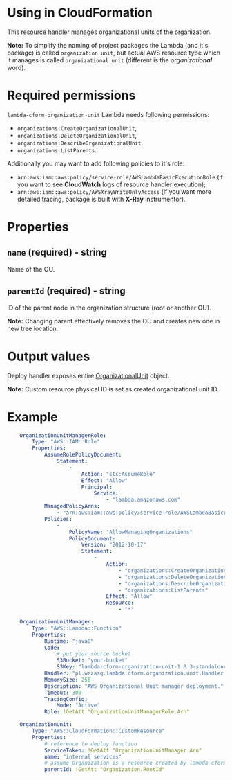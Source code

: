 <!---
# This file is part of the pl.wrzasq.lambda.
#
# @license http://mit-license.org/ The MIT license
# @copyright 2019 © by Rafał Wrzeszcz - Wrzasq.pl.
-->

# Using in CloudFormation

This resource handler manages organizational units of the organization.

**Note:** To simplify the naming of project packages the Lambda (and it's package) is called `organization unit`, but
actual AWS resource type which it manages is called `organizational unit` (different is the _organization**al**_ word).

# Required permissions

`lambda-cform-organization-unit` Lambda needs following permissions:

-   `organizations:CreateOrganizationalUnit`,
-   `organizations:DeleteOrganizationalUnit`,
-   `organizations:DescribeOrganizationalUnit`,
-   `organizations:ListParents`.

Additionally you may want to add following policies to it's role:

-   `arn:aws:iam::aws:policy/service-role/AWSLambdaBasicExecutionRole` (if you want to see **CloudWatch** logs of
resource handler execution);
-   `arn:aws:iam::aws:policy/AWSXrayWriteOnlyAccess` (if you want more detailed tracing, package is built with
**X-Ray** instrumentor).

# Properties

## `name` (required) - string

Name of the OU.

## `parentId` (required) - string

ID of the parent node in the organization structure (root or another OU).

**Note:** Changing parent effectively removes the OU and creates new one in new tree location.

# Output values

Deploy handler exposes entire
[OrganizationalUnit](https://docs.aws.amazon.com/AWSJavaSDK/latest/javadoc/com/amazonaws/services/organizations/model/OrganizationalUnit.html)
object.

**Note:** Custom resource physical ID is set as created organizational unit ID.

# Example

```yaml
    OrganizationUnitManagerRole:
        Type: "AWS::IAM::Role"
        Properties:
            AssumeRolePolicyDocument:
                Statement:
                    -
                        Action: "sts:AssumeRole"
                        Effect: "Allow"
                        Principal:
                            Service:
                                - "lambda.amazonaws.com"
            ManagedPolicyArns:
                - "arn:aws:iam::aws:policy/service-role/AWSLambdaBasicExecutionRole"
            Policies:
                -
                    PolicyName: "AllowManagingOrganizations"
                    PolicyDocument:
                        Version: "2012-10-17"
                        Statement:
                            -
                                Action:
                                    - "organizations:CreateOrganizationalUnit"
                                    - "organizations:DeleteOrganizationalUnit"
                                    - "organizations:DescribeOrganizationalUnit"
                                    - "organizations:ListParents"
                                Effect: "Allow"
                                Resource:
                                    - "*"

    OrganizationUnitManager:
        Type: "AWS::Lambda::Function"
        Properties:
            Runtime: "java8"
            Code:
                # put your source bucket
                S3Bucket: "your-bucket"
                S3Key: "lambda-cform-organization-unit-1.0.3-standalone.jar"
            Handler: "pl.wrzasq.lambda.cform.organization.unit.Handler::handle"
            MemorySize: 256
            Description: "AWS Organizational Unit manager deployment."
            Timeout: 300
            TracingConfig:
                Mode: "Active"
            Role: !GetAtt "OrganizationUnitManagerRole.Arn"

    OrganizationUnit:
        Type: "AWS::CloudFormation::CustomResource"
        Properties:
            # reference to deploy function
            ServiceToken: !GetAtt "OrganizationUnitManager.Arn"
            name: "internal services"
            # assume Organization is a resource created by lambda-cform-organization handler
            parentId: !GetAtt "Organization.RootId"
```
